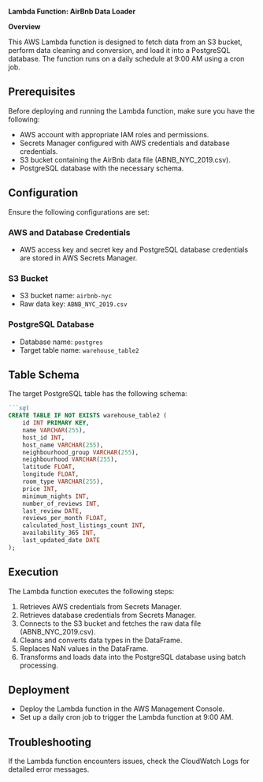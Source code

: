 

**Lambda Function: AirBnb Data Loader**

**Overview**

This AWS Lambda function is designed to fetch data from an S3 bucket, perform data cleaning and conversion, and load it into a PostgreSQL database. The function runs on a daily schedule at 9:00 AM using a cron job.

## Prerequisites

Before deploying and running the Lambda function, make sure you have the following:

- AWS account with appropriate IAM roles and permissions.
- Secrets Manager configured with AWS credentials and database credentials.
- S3 bucket containing the AirBnb data file (ABNB_NYC_2019.csv).
- PostgreSQL database with the necessary schema.

## Configuration

Ensure the following configurations are set:

### AWS and Database Credentials

- AWS access key and secret key and PostgreSQL database credentials are stored in AWS Secrets Manager.


### S3 Bucket

- S3 bucket name: `airbnb-nyc`
- Raw data key: `ABNB_NYC_2019.csv`

### PostgreSQL Database

- Database name: `postgres`
- Target table name: `warehouse_table2`

## Table Schema

The target PostgreSQL table has the following schema:
```markdown
```sql
CREATE TABLE IF NOT EXISTS warehouse_table2 (
    id INT PRIMARY KEY,
    name VARCHAR(255),
    host_id INT,
    host_name VARCHAR(255),
    neighbourhood_group VARCHAR(255),
    neighbourhood VARCHAR(255),
    latitude FLOAT,
    longitude FLOAT,
    room_type VARCHAR(255),
    price INT,
    minimum_nights INT,
    number_of_reviews INT,
    last_review DATE,
    reviews_per_month FLOAT,
    calculated_host_listings_count INT,
    availability_365 INT,
    last_updated_date DATE
);
```

## Execution

The Lambda function executes the following steps:

1. Retrieves AWS credentials from Secrets Manager.
2. Retrieves database credentials from Secrets Manager.
3. Connects to the S3 bucket and fetches the raw data file (ABNB_NYC_2019.csv).
4. Cleans and converts data types in the DataFrame.
5. Replaces NaN values in the DataFrame.
6. Transforms and loads data into the PostgreSQL database using batch processing.

## Deployment

- Deploy the Lambda function in the AWS Management Console.
- Set up a daily cron job to trigger the Lambda function at 9:00 AM.

## Troubleshooting

If the Lambda function encounters issues, check the CloudWatch Logs for detailed error messages.
```


